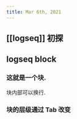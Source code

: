```yaml
---
title: Mar 6th, 2021
---
```


## [[logseq]] 初探
## logseq block
### 这就是一个块.
块内部可以换行.
### 块的层级通过 Tab 改变
##
